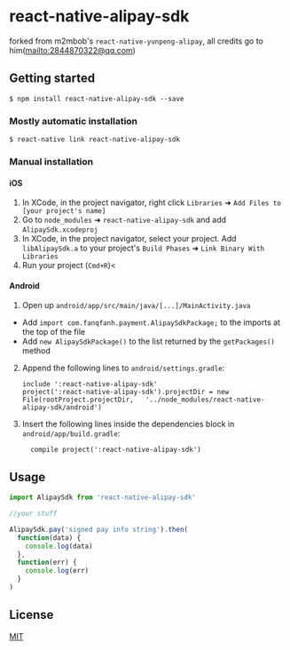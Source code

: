 # react-native-alipay-sdk

forked from m2mbob's `react-native-yunpeng-alipay`, all credits go to him(<mailto:2844870322@qq.com>)

## Getting started

`$ npm install react-native-alipay-sdk --save`

### Mostly automatic installation

`$ react-native link react-native-alipay-sdk`

### Manual installation

#### iOS

1.  In XCode, in the project navigator, right click `Libraries` ➜ `Add Files to [your project's name]`
2.  Go to `node_modules` ➜ `react-native-alipay-sdk` and add `AlipaySdk.xcodeproj`
3.  In XCode, in the project navigator, select your project. Add `libAlipaySdk.a` to your project's `Build Phases` ➜ `Link Binary With Libraries`
4.  Run your project (`Cmd+R`)<

#### Android

1.  Open up `android/app/src/main/java/[...]/MainActivity.java`

* Add `import com.fanqfanh.payment.AlipaySdkPackage;` to the imports at the top of the file
* Add `new AlipaySdkPackage()` to the list returned by the `getPackages()` method

2.  Append the following lines to `android/settings.gradle`:
    ```
    include ':react-native-alipay-sdk'
    project(':react-native-alipay-sdk').projectDir = new File(rootProject.projectDir, 	'../node_modules/react-native-alipay-sdk/android')
    ```
3.  Insert the following lines inside the dependencies block in `android/app/build.gradle`:
    ```
      compile project(':react-native-alipay-sdk')
    ```

## Usage

```javascript
import AlipaySdk from 'react-native-alipay-sdk'

//your stuff

AlipaySdk.pay('signed pay info string').then(
  function(data) {
    console.log(data)
  },
  function(err) {
    console.log(err)
  }
)
```

## License

[MIT](./LICENSE)
